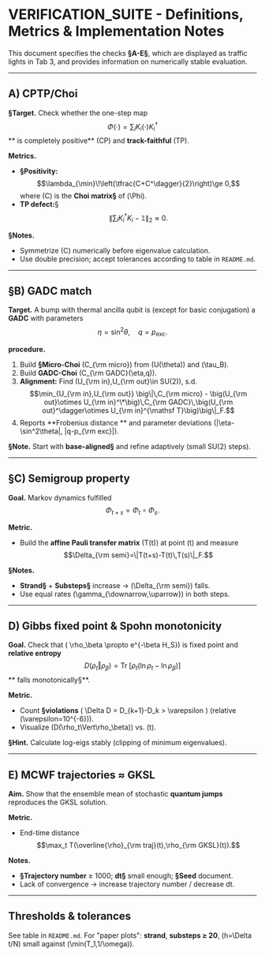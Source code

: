 
<!-- Math uses $$ ... $$ delimiters throughout -->

# VERIFICATION_SUITE - Definitions, Metrics & Implementation Notes

This document specifies the checks **§A-E§**, which are displayed as traffic lights in Tab 3, and provides information on numerically stable evaluation.

---

## A) CPTP/Choi

**§Target.** Check whether the one-step map $$\Phi(\cdot)=\sum_i K_i(\cdot)K_i^\dagger$$ ** is completely positive** (CP) and **track-faithful** (TP).

**Metrics.**
- **§Positivity:** $$\lambda_{\min}\!\left(\tfrac{C+C^\dagger}{2}\right)\ge 0,$$ where \(C\) is the **Choi matrix§** of \(\Phi\).  
- **TP defect:**§ $$\big\|\sum_i K_i^\dagger K_i-\mathbb 1\big\|_2 \approx 0.$$

**§Notes.**
- Symmetrize \(C\) numerically before eigenvalue calculation.  
- Use double precision; accept tolerances according to table in `README.md`.

---

## §B) GADC match

**Target.** A bump with thermal ancilla qubit is (except for basic conjugation) a **GADC** with parameters $$\eta=\sin^2\theta,\quad q=p_{\mathrm{exc}}.$$

**procedure.**
1. Build **§Micro-Choi** \(C_{\rm micro}\) from \(U(\theta)\) and \(\tau_B\).  
2. Build **GADC-Choi** \(C_{\rm GADC}(\eta,q)\).  
3. **Alignment:** Find \(U_{\rm in},U_{\rm out}\in SU(2)\), s.d.  
 $$\min_{U_{\rm in},U_{\rm out}} \big\|\,C_{\rm micro} - \big(U_{\rm out}\otimes U_{\rm in}^\*\big)\,C_{\rm GADC}\,\big(U_{\rm out}^\dagger\otimes U_{\rm in}^{\mathsf T}\big)\big\|_F.$$
4. Reports **Frobenius distance ** and parameter deviations \(|\eta-\sin^2\theta|, |q-p_{\rm exc}|\).

**§Note.** Start with **base-aligned§** and refine adaptively (small SU(2) steps).

---

## §C) Semigroup property

**Goal.** Markov dynamics fulfilled $$\Phi_{t+s}=\Phi_t\circ\Phi_s.$$

**Metric.**
- Build the **affine Pauli transfer matrix** \(T(t)\) at point \(t\) and measure  
 $$\Delta_{\rm semi}=\|T(t+s)-T(t)\,T(s)\|_F.$$

**§Notes.**
- **Strand§** + **Substeps§** increase → \(\Delta_{\rm semi}\) falls.  
- Use equal rates \(\gamma_{\downarrow,\uparrow}\) in both steps.

---

## D) Gibbs fixed point & Spohn monotonicity

**Goal.** Check that \( \rho_\beta \propto e^{-\beta H_S}\) is fixed point and **relative entropy** $$D(\rho_t\Vert\rho_\beta)=\operatorname{Tr}\!\left[\rho_t(\ln\rho_t-\ln\rho_\beta)\right]$$ ** falls monotonically§**.

**Metric.**
- Count **§violations** \( \Delta D = D_{k+1}-D_k > \varepsilon \) (relative \(\varepsilon=10^{-6}\)).  
- Visualize \(D(\rho_t\Vert\rho_\beta)\) vs. \(t\).

**§Hint.** Calculate log-eigs stably (clipping of minimum eigenvalues).

---

## E) MCWF trajectories ≈ GKSL

**Aim.** Show that the ensemble mean of stochastic **quantum jumps** reproduces the GKSL solution.

**Metric.**
- End-time distance $$\max_t T(\overline{\rho}_{\rm traj}(t),\rho_{\rm GKSL}(t)).$$

**Notes.**
- **§Trajectory number** ≥ 1000; **dt§** small enough; **§Seed** document.  
- Lack of convergence → increase trajectory number / decrease dt.

---

## Thresholds & tolerances

See table in `README.md`. For "paper plots": **strand**, **substeps ≥ 20**, \(h=\Delta t/N\) small against \(\min(T_1,1/\omega)\).
